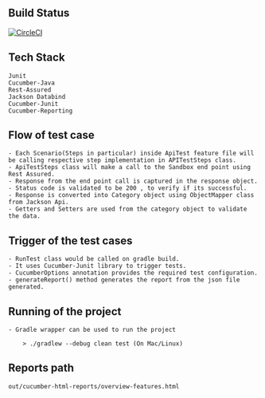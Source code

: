 Build Status
----------------------------------------------------------------------------------
[![CircleCI](https://circleci.com/gh/RajAsapu/myStoreManager-service.svg?style=svg)](https://circleci.com/gh/RajAsapu/myStoreManager-service)

Tech Stack
----------------------------------------------------------------------------------
    Junit
    Cucumber-Java
    Rest-Assured
    Jackson Databind
    Cucumber-Junit
    Cucumber-Reporting

Flow of test case
----------------------------------------------------------------------------------

    - Each Scenario(Steps in particular) inside ApiTest feature file will be calling respective step implementation in APITestSteps class.
    - ApiTestSteps class will make a call to the Sandbox end point using Rest Assured.
    - Response from the end point call is captured in the response object.
    - Status code is validated to be 200 , to verify if its successful.
    - Response is converted into Category object using ObjectMapper class from Jackson Api.
    - Getters and Setters are used from the category object to validate the data.

Trigger of the test cases
---------------------------------------------------------------------------------

    - RunTest class would be called on gradle build.
    - It uses Cucumber-Junit library to trigger tests.
    - CucumberOptions annotation provides the required test configuration.
    - generateReport() method generates the report from the json file generated.

Running of the project
----------------------------------------------------------------------------------
    - Gradle wrapper can be used to run the project

        > ./gradlew --debug clean test (On Mac/Linux)

Reports path
----------------------------------------------------------------------------------
    out/cucumber-html-reports/overview-features.html


